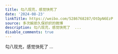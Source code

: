 ```yaml
---
title: 勾八现充，感觉快死了
date: '2024-08-23'
linkTitle: https://weibo.com/5286768287/OtDpN6EzP
source: 多次婉拒久保织织的微博
description: 勾八现充，感觉快死了  ...
disable_comments: true
---
```

勾八现充，感觉快死了  ...